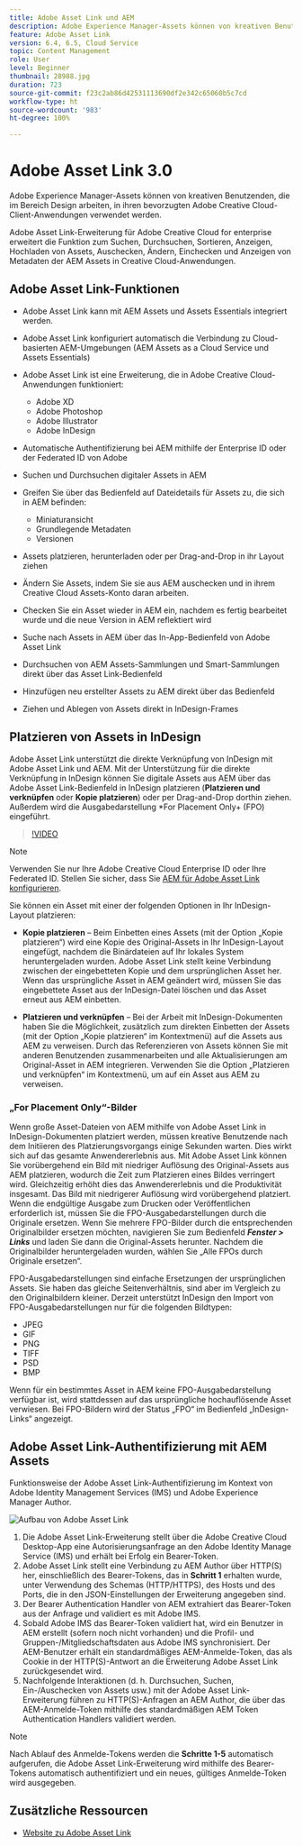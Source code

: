 ```yaml
---
title: Adobe Asset Link und AEM
description: Adobe Experience Manager-Assets können von kreativen Benutzenden, die im Bereich Design arbeiten, in ihren bevorzugten Adobe Creative Cloud-Client-Anwendungen verwendet werden. Adobe Asset Link-Erweiterung für Adobe Creative Cloud for enterprise erweitert die Funktion zum Suchen, Durchsuchen, Sortieren, Anzeigen, Hochladen von Assets, Auschecken, Ändern, Einchecken und Anzeigen von Metadaten der AEM Assets in Creative Cloud-Tools wie Adobe XD, Photoshop, InDesign und Illustrator.
feature: Adobe Asset Link
version: 6.4, 6.5, Cloud Service
topic: Content Management
role: User
level: Beginner
thumbnail: 28988.jpg
duration: 723
source-git-commit: f23c2ab86d42531113690df2e342c65060b5c7cd
workflow-type: ht
source-wordcount: '983'
ht-degree: 100%

---
```



# Adobe Asset Link 3.0

Adobe Experience Manager-Assets können von kreativen Benutzenden, die im Bereich Design arbeiten, in ihren bevorzugten Adobe Creative Cloud-Client-Anwendungen verwendet werden.

Adobe Asset Link-Erweiterung für Adobe Creative Cloud for enterprise erweitert die Funktion zum Suchen, Durchsuchen, Sortieren, Anzeigen, Hochladen von Assets, Auschecken, Ändern, Einchecken und Anzeigen von Metadaten der AEM Assets in Creative Cloud-Anwendungen.

## Adobe Asset Link-Funktionen

+ Adobe Asset Link kann mit AEM Assets und Assets Essentials integriert werden.
+ Adobe Asset Link konfiguriert automatisch die Verbindung zu Cloud-basierten AEM-Umgebungen (AEM Assets as a Cloud Service und Assets Essentials)
+ Adobe Asset Link ist eine Erweiterung, die in Adobe Creative Cloud-Anwendungen funktioniert:

   + Adobe XD
   + Adobe Photoshop
   + Adobe Illustrator
   + Adobe InDesign

+ Automatische Authentifizierung bei AEM mithilfe der Enterprise ID oder der Federated ID von Adobe
+ Suchen und Durchsuchen digitaler Assets in AEM
+ Greifen Sie über das Bedienfeld auf Dateidetails für Assets zu, die sich in AEM befinden:
   + Miniaturansicht
   + Grundlegende Metadaten
   + Versionen
+ Assets platzieren, herunterladen oder per Drag-and-Drop in ihr Layout ziehen
+ Ändern Sie Assets, indem Sie sie aus AEM auschecken und in ihrem Creative Cloud Assets-Konto daran arbeiten.
+ Checken Sie ein Asset wieder in AEM ein, nachdem es fertig bearbeitet wurde und die neue Version in AEM reflektiert wird
+ Suche nach Assets in AEM über das In-App-Bedienfeld von Adobe Asset Link
+ Durchsuchen von AEM Assets-Sammlungen und Smart-Sammlungen direkt über das Asset Link-Bedienfeld
+ Hinzufügen neu erstellter Assets zu AEM direkt über das Bedienfeld
+ Ziehen und Ablegen von Assets direkt in InDesign-Frames

## Platzieren von Assets in InDesign

Adobe Asset Link unterstützt die direkte Verknüpfung von InDesign mit Adobe Asset Link und AEM. Mit der Unterstützung für die direkte Verknüpfung in InDesign können Sie digitale Assets aus AEM über das Adobe Asset Link-Bedienfeld in InDesign platzieren (__Platzieren und verknüpfen__ oder __Kopie platzieren__) oder per Drag-and-Drop dorthin ziehen. Außerdem wird die Ausgabedarstellung *For Placement Only+ (FPO) eingeführt.

>[!VIDEO](https://video.tv.adobe.com/v/28988?quality=12&learn=on)

>[!NOTE]
>
>Verwenden Sie nur Ihre Adobe Creative Cloud Enterprise ID oder Ihre Federated ID. Stellen Sie sicher, dass Sie [AEM für Adobe Asset Link konfigurieren](https://helpx.adobe.com/de/enterprise/admin-guide.html/enterprise/using/adobe-asset-link.ug.html).

Sie können ein Asset mit einer der folgenden Optionen in Ihr InDesign-Layout platzieren:

+ **Kopie platzieren** – Beim Einbetten eines Assets (mit der Option „Kopie platzieren“) wird eine Kopie des Original-Assets in Ihr InDesign-Layout eingefügt, nachdem die Binärdateien auf Ihr lokales System heruntergeladen wurden. Adobe Asset Link stellt keine Verbindung zwischen der eingebetteten Kopie und dem ursprünglichen Asset her. Wenn das ursprüngliche Asset in AEM geändert wird, müssen Sie das eingebettete Asset aus der InDesign-Datei löschen und das Asset erneut aus AEM einbetten.

+ **Platzieren und verknüpfen** – Bei der Arbeit mit InDesign-Dokumenten haben Sie die Möglichkeit, zusätzlich zum direkten Einbetten der Assets (mit der Option „Kopie platzieren“ im Kontextmenü) auf die Assets aus AEM zu verweisen. Durch das Referenzieren von Assets können Sie mit anderen Benutzenden zusammenarbeiten und alle Aktualisierungen am Original-Asset in AEM integrieren. Verwenden Sie die Option „Platzieren und verknüpfen“ im Kontextmenü, um auf ein Asset aus AEM zu verweisen.

### „For Placement Only“-Bilder

Wenn große Asset-Dateien von AEM mithilfe von Adobe Asset Link in InDesign-Dokumenten platziert werden, müssen kreative Benutzende nach dem Initiieren des Platzierungsvorgangs einige Sekunden warten. Dies wirkt sich auf das gesamte Anwendererlebnis aus. Mit Adobe Asset Link können Sie vorübergehend ein Bild mit niedriger Auflösung des Original-Assets aus AEM platzieren, wodurch die Zeit zum Platzieren eines Bildes verringert wird. Gleichzeitig erhöht dies das Anwendererlebnis und die Produktivität insgesamt. Das Bild mit niedrigerer Auflösung wird vorübergehend platziert. Wenn die endgültige Ausgabe zum Drucken oder Veröffentlichen erforderlich ist, müssen Sie die FPO-Ausgabedarstellungen durch die Originale ersetzen. Wenn Sie mehrere FPO-Bilder durch die entsprechenden Originalbilder ersetzen möchten, navigieren Sie zum Bedienfeld **_Fenster > Links_** und laden Sie dann die Original-Assets herunter. Nachdem die Originalbilder heruntergeladen wurden, wählen Sie „Alle FPOs durch Originale ersetzen“.

FPO-Ausgabedarstellungen sind einfache Ersetzungen der ursprünglichen Assets. Sie haben das gleiche Seitenverhältnis, sind aber im Vergleich zu den Originalbildern kleiner. Derzeit unterstützt InDesign den Import von FPO-Ausgabedarstellungen nur für die folgenden Bildtypen:

+ JPEG
+ GIF
+ PNG
+ TIFF
+ PSD
+ BMP

Wenn für ein bestimmtes Asset in AEM keine FPO-Ausgabedarstellung verfügbar ist, wird stattdessen auf das ursprüngliche hochauflösende Asset verwiesen. Bei FPO-Bildern wird der Status „FPO“ im Bedienfeld „InDesign-Links“ angezeigt.

## Adobe Asset Link-Authentifizierung mit AEM Assets

Funktionsweise der Adobe Asset Link-Authentifizierung im Kontext von Adobe Identity Management Services (IMS) und Adobe Experience Manager Author.

![Aufbau von Adobe Asset Link](assets/adobe-asset-link-article-understand.png)

1. Die Adobe Asset Link-Erweiterung stellt über die Adobe Creative Cloud Desktop-App eine Autorisierungsanfrage an den Adobe Identity Manage Service (IMS) und erhält bei Erfolg ein Bearer-Token.
1. Adobe Asset Link stellt eine Verbindung zu AEM Author über HTTP(S) her, einschließlich des Bearer-Tokens, das in **Schritt 1** erhalten wurde, unter Verwendung des Schemas (HTTP/HTTPS), des Hosts und des Ports, die in den JSON-Einstellungen der Erweiterung angegeben sind.
1. Der Bearer Authentication Handler von AEM extrahiert das Bearer-Token aus der Anfrage und validiert es mit Adobe IMS.
1. Sobald Adobe IMS das Bearer-Token validiert hat, wird ein Benutzer in AEM erstellt (sofern noch nicht vorhanden) und die Profil- und Gruppen-/Mitgliedschaftsdaten aus Adobe IMS synchronisiert. Der AEM-Benutzer erhält ein standardmäßiges AEM-Anmelde-Token, das als Cookie in der HTTP(S)-Antwort an die Erweiterung Adobe Asset Link zurückgesendet wird.
1. Nachfolgende Interaktionen (d. h. Durchsuchen, Suchen, Ein-/Auschecken von Assets usw.) mit der Adobe Asset Link-Erweiterung führen zu HTTP(S)-Anfragen an AEM Author, die über das AEM-Anmelde-Token mithilfe des standardmäßigen AEM Token Authentication Handlers validiert werden.

>[!NOTE]
>
>Nach Ablauf des Anmelde-Tokens werden die **Schritte 1-5** automatisch aufgerufen, die Adobe Asset Link-Erweiterung wird mithilfe des Bearer-Tokens automatisch authentifiziert und ein neues, gültiges Anmelde-Token wird ausgegeben.

## Zusätzliche Ressourcen

+ [Website zu Adobe Asset Link](https://www.adobe.com/de/creativecloud/business/enterprise/adobe-asset-link.html)
